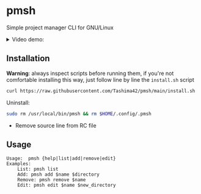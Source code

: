 # pmsh
Simple project manager CLI for GNU/Linux

<details>
    <summary>Video demo:</summary>
    <a href="https://asciinema.org/a/lLn3ZdvvrCR6xtHaqscIvll3s" target="_blank"><img src="https://asciinema.org/a/lLn3ZdvvrCR6xtHaqscIvll3s.svg" /></a>
</details>

## Installation
**Warning**: always inspect scripts before running them, if you're not comfortable installing this way, just follow line by line the `install.sh` script
```bash
curl https://raw.githubusercontent.com/Tashima42/pmsh/main/install.sh | sh
```
Uninstall:
```bash
sudo rm /usr/local/bin/pmsh && rm $HOME/.config/.pmsh
```
* Remove source line from RC file

## Usage
```
Usage:  pmsh {help|list|add|remove|edit}
Examples:
    List: pmsh list
    Add: pmsh add $name $directory
    Remove: pmsh remove $name
    Edit: pmsh edit $name $new_directory
```

